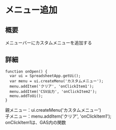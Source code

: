 # メニュー追加
## 概要
メニューバーにカスタムメニューを追加する
## 詳細
```
function onOpen() {
  var ui = SpreadsheetApp.getUi();
  var menu = ui.createMenu('カスタムメニュー');
  menu.addItem('クリア', 'onClickItem1');
  menu.addItem('CSV出力', 'onClickItem2');
  menu.addToUi();
}
```
親メニュー：ui.createMenu('カスタムメニュー')  
子メニュー：menu.addItem('クリア', 'onClickItem1');  
onClickItem1は、GAS内の関数